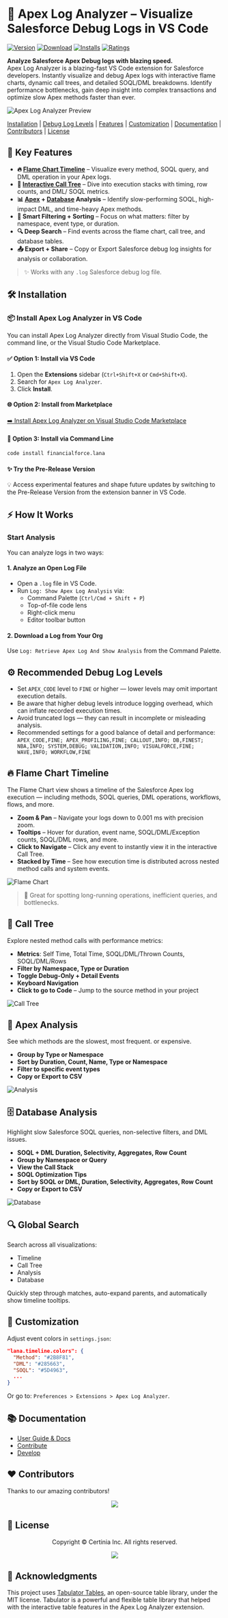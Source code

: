 # 🚀 Apex Log Analyzer – Visualize Salesforce Debug Logs in VS Code

[![Version](https://img.shields.io/visual-studio-marketplace/v/financialforce.lana)](https://marketplace.visualstudio.com/items?itemName=financialforce.lana)
[![Download](https://img.shields.io/visual-studio-marketplace/d/financialforce.lana)](https://marketplace.visualstudio.com/items?itemName=financialforce.lana)
[![Installs](https://img.shields.io/visual-studio-marketplace/i/financialforce.lana)](https://marketplace.visualstudio.com/items?itemName=financialforce.lana)
[![Ratings](https://img.shields.io/visual-studio-marketplace/r/financialforce.lana)](https://marketplace.visualstudio.com/items?itemName=financialforce.lana)

**Analyze Salesforce Apex Debug logs with blazing speed.**  
Apex Log Analyzer is a blazing-fast VS Code extension for Salesforce developers. Instantly visualize and debug Apex logs with interactive flame charts, dynamic call trees, and detailed SOQL/DML breakdowns. Identify performance bottlenecks, gain deep insight into complex transactions and optimize slow Apex methods faster than ever.

![Apex Log Analyzer Preview](https://raw.githubusercontent.com/certinia/debug-log-analyzer/main/lana/dist/images/lana-preview.gif)

[Installation](#%EF%B8%8F-installation 'Install Apex Log Analyzer in VS Code') |
[Debug Log Levels](#%EF%B8%8F-recommended-debug-log-levels 'Go to Recommended Debug Log Levels') |
[Features](#-flame-chart-timeline 'Go to Features') |
[Customization](#-customization 'Go to Customization') |
[Documentation](#-documentation 'Go to Documentation') |
[Contributors](#%EF%B8%8F-contributors 'Go to Contributors') |
[License](#-license 'Go to License')

## 🚀 Key Features

- **🔥 [Flame Chart Timeline](#-flame-chart-timeline)** – Visualize every method, SOQL query, and DML operation in your Apex logs.
- **🌲 [Interactive Call Tree](#-call-tree)** – Dive into execution stacks with timing, row counts, and DML/ SOQL metrics.
- **📊 [Apex](#-apex-analysis) + [Database](#%EF%B8%8F-database-analysis) Analysis** – Identify slow-performing SOQL, high-impact DML, and time-heavy Apex methods.
- **🧠 Smart Filtering + Sorting** – Focus on what matters: filter by namespace, event type, or duration.
- **🔍 Deep Search** – Find events across the flame chart, call tree, and database tables.
- **📤 Export + Share** – Copy or Export Salesforce debug log insights for analysis or collaboration.

> ✨ Works with any `.log` Salesforce debug log file.

## 🛠️ Installation

### 📦 Install Apex Log Analyzer in VS Code

You can install Apex Log Analyzer directly from Visual Studio Code, the command line, or the Visual Studio Code Marketplace.

#### ✅ Option 1: Install via VS Code

1. Open the **Extensions** sidebar (`Ctrl+Shift+X` or `Cmd+Shift+X`).
2. Search for `Apex Log Analyzer`.
3. Click **Install**.

#### 🌐 Option 2: Install from Marketplace

[➡️ Install Apex Log Analyzer on Visual Studio Code Marketplace](https://marketplace.visualstudio.com/items?itemName=financialforce.lana)

#### 🧪 Option 3: Install via Command Line

```bash
code install financialforce.lana
```

#### ✨ Try the Pre-Release Version

💡 Access experimental features and shape future updates by switching to the Pre-Release Version from the extension banner in VS Code.

## ⚡ How It Works

### Start Analysis

You can analyze logs in two ways:

#### 1. Analyze an Open Log File

- Open a `.log` file in VS Code.
- Run `Log: Show Apex Log Analysis` via:
  - Command Palette (`Ctrl/Cmd + Shift + P`)
  - Top-of-file code lens
  - Right-click menu
  - Editor toolbar button

#### 2. Download a Log from Your Org

Use `Log: Retrieve Apex Log And Show Analysis` from the Command Palette.

## ⚙️ Recommended Debug Log Levels

- Set `APEX_CODE` level to `FINE` or higher — lower levels may omit important execution details.
- Be aware that higher debug levels introduce logging overhead, which can inflate recorded execution times.
- Avoid truncated logs — they can result in incomplete or misleading analysis.
- Recommended settings for a good balance of detail and performance: `APEX_CODE,FINE; APEX_PROFILING,FINE; CALLOUT,INFO; DB,FINEST; NBA,INFO; SYSTEM,DEBUG; VALIDATION,INFO; VISUALFORCE,FINE; WAVE,INFO; WORKFLOW,FINE`

## 🔥 Flame Chart Timeline

The Flame Chart view shows a timeline of the Salesforce Apex log execution — including methods, SOQL queries, DML operations, workflows, flows, and more.

- **Zoom & Pan** – Navigate your logs down to 0.001 ms with precision zoom.
- **Tooltips** – Hover for duration, event name, SOQL/DML/Exception counts, SOQL/DML rows, and more.
- **Click to Navigate** – Click any event to instantly view it in the interactive Call Tree.
- **Stacked by Time** – See how execution time is distributed across nested method calls and system events.

![Flame Chart](https://raw.githubusercontent.com/certinia/debug-log-analyzer/main/lana/dist/images/lana-timeline.png)

> 🧠 Great for spotting long-running operations, inefficient queries, and bottlenecks.

## 🌲 Call Tree

Explore nested method calls with performance metrics:

- **Metrics**: Self Time, Total Time, SOQL/DML/Thrown Counts, SOQL/DML/Rows
- **Filter by Namespace, Type or Duration**
- **Toggle Debug-Only + Detail Events**
- **Keyboard Navigation**
- **Click to go to Code** – Jump to the source method in your project

![Call Tree](https://raw.githubusercontent.com/certinia/debug-log-analyzer/main/lana/dist/images/lana-calltree.png)

## 🧠 Apex Analysis

See which methods are the slowest, most frequent. or expensive.

- **Group by Type or Namespace**
- **Sort by Duration, Count, Name, Type or Namespace**
- **Filter to specific event types**
- **Copy or Export to CSV**

![Analysis](https://raw.githubusercontent.com/certinia/debug-log-analyzer/main/lana/dist/images/lana-analysis.png)

## 🗄️ Database Analysis

Highlight slow Salesforce SOQL queries, non-selective filters, and DML issues.

- **SOQL + DML Duration, Selectivity, Aggregates, Row Count**
- **Group by Namespace or Query**
- **View the Call Stack**
- **SOQL Optimization Tips**
- **Sort by SOQL or DML, Duration, Selectivity, Aggregates, Row Count**
- **Copy or Export to CSV**

![Database](https://raw.githubusercontent.com/certinia/debug-log-analyzer/main/lana/dist/images/lana-database.png)

## 🔍 Global Search

Search across all visualizations:

- Timeline
- Call Tree
- Analysis
- Database

Quickly step through matches, auto-expand parents, and automatically show timeline tooltips.

## 🎨 Customization

Adjust event colors in `settings.json`:

```json
"lana.timeline.colors": {
  "Method": "#2B8F81",
  "DML": "#285663",
  "SOQL": "#5D4963",
  ...
}
```

Or go to: `Preferences > Extensions > Apex Log Analyzer`.

## 📚 Documentation

- [User Guide & Docs](https://certinia.github.io/debug-log-analyzer/)
- [Contribute](https://github.com/certinia/debug-log-analyzer/blob/main/CONTRIBUTING.md)
- [Develop](https://github.com/certinia/debug-log-analyzer/blob/main/DEVELOPING.md)

## ❤️ Contributors

Thanks to our amazing contributors!

<p align="center">
  <a href="https://github.com/certinia/debug-log-analyzer/graphs/contributors">
    <img src="https://contrib.rocks/image?repo=certinia/debug-log-analyzer&max=25" />
  </a>
</p>

## 📄 License

<p align="center">
Copyright &copy; Certinia Inc. All rights reserved.
</p>
<p align="center">
  <a href="https://opensource.org/licenses/BSD-3-Clause">
    <img src="https://img.shields.io/badge/License-BSD_3--Clause-blue.svg?style=flat-square"/>
  </a>
</p>

## 🙏 Acknowledgments

This project uses [Tabulator Tables](http://tabulator.info/), an open-source table library, under the MIT license. Tabulator is a powerful and flexible table library that helped with the interactive table features in the Apex Log Analyzer extension.
